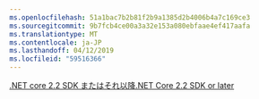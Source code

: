 ```yaml
---
ms.openlocfilehash: 51a1bac7b2b81f2b9a1385d2b4006b4a7c169ce3
ms.sourcegitcommit: 9b7fcb4ce00a3a32e153a080ebfaae4ef417aafa
ms.translationtype: MT
ms.contentlocale: ja-JP
ms.lasthandoff: 04/12/2019
ms.locfileid: "59516366"
---
```

[<span data-ttu-id="1b79a-101">.NET core 2.2 SDK またはそれ以降</span><span class="sxs-lookup"><span data-stu-id="1b79a-101">.NET Core 2.2 SDK or later</span></span>](https://www.microsoft.com/net/download/all)
